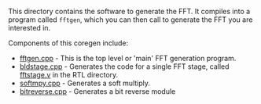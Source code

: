 This directory contains the software to generate the FFT.  It compiles into a
program called `fftgen`, which you can then call to generate the FFT you are
interested in.

Components of this coregen include:

- [fftgen.cpp](fftgen.cpp) - This is the top level or 'main' FFT generation program.
- [bldstage.cpp](bldstage.cpp) - Generates the code for a single FFT stage,
  called [fftstage.v](../rtl/fftstage.v) in the RTL directory.
- [softmpy.cpp](softmpy.cpp) - Generates a soft multiply.
- [bitreverse.cpp](bitreverse.cpp) - Generates a bit reverse module
